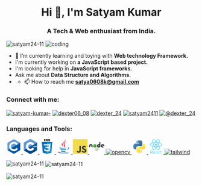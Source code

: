 <h1 align="center">Hi 👋, I'm Satyam Kumar</h1>
<h3 align="center">A Tech & Web enthusiast from India.</h3>
<img align="right" alt="coding" width="400" src="https://user-images.githubusercontent.com/55389276/140866485-8fb1c876-9a8f-4d6a-98dc-08c4981eaf70.gif">

<p align="left"> <img src="https://komarev.com/ghpvc/?username=satyam24-11&label=Profile%20views&color=0e75b6&style=flat" alt="satyam24-11" /> </p>

- 🌱 I’m currently learning and toying with **Web technology Framework.**
- I'm currently working on **a JavaScript based project.**
- I'm looking for help in **JavaScript frameworks.**
- Ask me about **Data Structure and Algorithms.**
- - 📫 How to reach me **satya0608k@gmail.com**

<h3 align="left">Connect with me:</h3>
<p align="left">
<a href="https://linkedin.com/in/satyam-kumar-" target="blank"><img align="center" src="https://raw.githubusercontent.com/rahuldkjain/github-profile-readme-generator/master/src/images/icons/Social/linked-in-alt.svg" alt="satyam-kumar-" height="30" width="40" /></a>
<a href="https://www.codechef.com/users/dexter06_08" target="blank"><img align="center" src="https://cdn.jsdelivr.net/npm/simple-icons@3.1.0/icons/codechef.svg" alt="dexter06_08" height="30" width="40" /></a>
<a href="https://codeforces.com/profile/dexter_24" target="blank"><img align="center" src="https://raw.githubusercontent.com/rahuldkjain/github-profile-readme-generator/master/src/images/icons/Social/codeforces.svg" alt="dexter_24" height="30" width="40" /></a>
<a href="https://www.leetcode.com/satyam2411" target="blank"><img align="center" src="https://raw.githubusercontent.com/rahuldkjain/github-profile-readme-generator/master/src/images/icons/Social/leet-code.svg" alt="satyam2411" height="30" width="40" /></a>
<a href="https://www.hackerearth.com/@dexter_24" target="blank"><img align="center" src="https://raw.githubusercontent.com/rahuldkjain/github-profile-readme-generator/master/src/images/icons/Social/hackerearth.svg" alt="@dexter_24" height="30" width="40" /></a>
</p>

<h3 align="left">Languages and Tools:</h3>
<p align="left"> <a href="https://www.cprogramming.com/" target="_blank" rel="noreferrer"> <img src="https://raw.githubusercontent.com/devicons/devicon/master/icons/c/c-original.svg" alt="c" width="40" height="40"/> </a> <a href="https://www.w3schools.com/cpp/" target="_blank" rel="noreferrer"> <img src="https://raw.githubusercontent.com/devicons/devicon/master/icons/cplusplus/cplusplus-original.svg" alt="cplusplus" width="40" height="40"/> </a> <a href="https://www.w3schools.com/css/" target="_blank" rel="noreferrer"> <img src="https://raw.githubusercontent.com/devicons/devicon/master/icons/css3/css3-original-wordmark.svg" alt="css3" width="40" height="40"/> </a> <a href="https://www.java.com" target="_blank" rel="noreferrer"> <img src="https://raw.githubusercontent.com/devicons/devicon/master/icons/java/java-original.svg" alt="java" width="40" height="40"/> </a> <a href="https://developer.mozilla.org/en-US/docs/Web/JavaScript" target="_blank" rel="noreferrer"> <img src="https://raw.githubusercontent.com/devicons/devicon/master/icons/javascript/javascript-original.svg" alt="javascript" width="40" height="40"/> </a> <a href="https://nodejs.org" target="_blank" rel="noreferrer"> <img src="https://raw.githubusercontent.com/devicons/devicon/master/icons/nodejs/nodejs-original-wordmark.svg" alt="nodejs" width="40" height="40"/> </a> <a href="https://opencv.org/" target="_blank" rel="noreferrer"> <img src="https://www.vectorlogo.zone/logos/opencv/opencv-icon.svg" alt="opencv" width="40" height="40"/> </a> <a href="https://www.python.org" target="_blank" rel="noreferrer"> <img src="https://raw.githubusercontent.com/devicons/devicon/master/icons/python/python-original.svg" alt="python" width="40" height="40"/> </a> <a href="https://reactjs.org/" target="_blank" rel="noreferrer"> <img src="https://raw.githubusercontent.com/devicons/devicon/master/icons/react/react-original-wordmark.svg" alt="react" width="40" height="40"/> </a> <a href="https://tailwindcss.com/" target="_blank" rel="noreferrer"> <img src="https://www.vectorlogo.zone/logos/tailwindcss/tailwindcss-icon.svg" alt="tailwind" width="40" height="40"/> </a> </p>

<p><img align="left" src="https://github-readme-stats.vercel.app/api/top-langs?username=satyam24-11&show_icons=true&locale=en&layout=compact" alt="satyam24-11" /></p>

<p>&nbsp;<img align="center" src="https://github-readme-stats.vercel.app/api?username=satyam24-11&show_icons=true&locale=en" alt="satyam24-11" /></p>

<p><img align="center" src="https://github-readme-streak-stats.herokuapp.com/?user=satyam24-11&" alt="satyam24-11" /></p>
